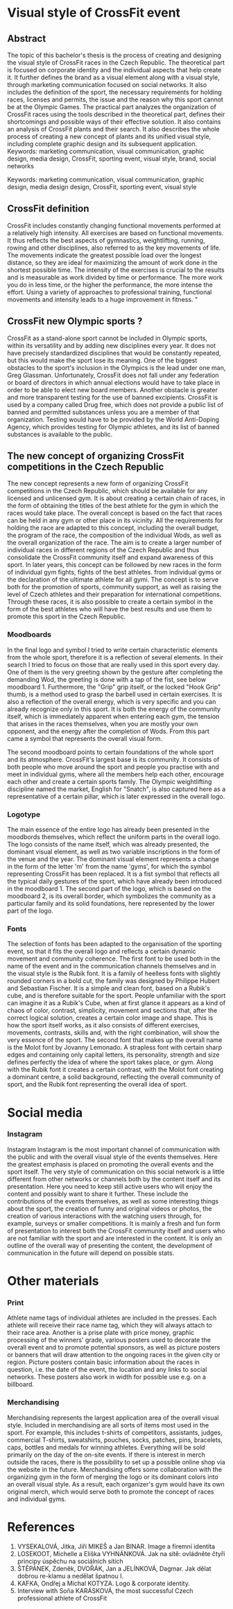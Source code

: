 # Visual style of CrossFit event


## Abstract
The topic of this bachelor's thesis is the process of creating and designing the visual style of CrossFit races in the Czech Republic. 
The theoretical part is focused on corporate identity and the individual aspects that help create it. It further defines the brand as a visual element along with a visual style, 
through marketing communication focused on social networks. It also includes the definition of the sport, the necessary requirements for holding races, licenses and permits, 
the issue and the reason why this sport cannot be at the Olympic Games. The practical part analyzes the organization of CrossFit races using the tools described 
in the theoretical part, defines their shortcomings and possible ways of their effective solution. It also contains an analysis of CrossFit plants and their search. 
It also describes the whole process of creating a new concept of plants and its unified visual style, including complete graphic design and its subsequent application.
Keywords: marketing communication, visual communication, graphic design, media design, CrossFit, sporting event, visual style, brand, social networks 

Keywords: marketing communication, visual communication, graphic design, media design design, CrossFit, sporting event, visual style

## CrossFit definition
CrossFit includes constantly changing functional movements performed at a relatively high intensity. All exercises are based on functional movements. 
It thus reflects the best aspects of gymnastics, weightlifting, running, rowing and other disciplines, also referred to as the key movements of life. 
The movements indicate the greatest possible load over the longest distance, so they are ideal for maximizing the amount of work done in the shortest possible time.
The intensity of the exercises is crucial to the results and is measurable as work divided by time or performance. 
The more work you do in less time, or the higher the performance, the more intense the effort. 
Using a variety of approaches to professional training, functional movements and intensity leads to a huge improvement in fitness. "

## CrossFit new Olympic sports ?
CrossFit as a stand-alone sport cannot be included in Olympic sports, within its versatility and by adding new disciplines every year. 
It does not have precisely standardized disciplines that would be constantly repeated, but this would make the sport lose its meaning. 
One of the biggest obstacles to the sport's inclusion in the Olympics is the lead under one man, Greg Glassman. Unfortunately, 
CrossFit does not fall under any federation or board of directors in which annual elections would have to take place in order to be able to elect new board members. 
Another obstacle is greater and more transparent testing for the use of banned excipients. CrossFit is used by a company called Drug free, 
which does not provide a public list of banned and permitted substances unless you are a member of that organization. 
Testing would have to be provided by the World Anti-Doping Agency, which provides testing for Olympic athletes, and its list of banned substances is available to the public.

## The new concept of organizing CrossFit competitions in the Czech Republic
The new concept represents a new form of organizing CrossFit competitions in the Czech Republic, which should be available for any licensed and unlicensed gym. 
It is about creating a certain chain of races, in the form of obtaining the titles of the best athlete for the gym in which the races would take place. 
The overall concept is based on the fact that races can be held in any gym or other place in its vicinity. 
All the requirements for holding the race are adapted to this concept, including the overall budget, the program of the race, the composition of the individual Wods, 
as well as the overall organization of the race. The aim is to create a larger number of individual races in different regions of the Czech Republic and thus consolidate 
the CrossFit community itself and expand awareness of this sport. In later years, this concept can be followed by new races in the form of individual gym fights, 
fights of the best athletes. from individual gyms or the declaration of the ultimate athlete for all gymi. The concept is to serve both for the promotion of sports, 
community support, as well as raising the level of Czech athletes and their preparation for international competitions. Through these races, 
it is also possible to create a certain symbol in the form of the best athletes who will have the best results and use them to promote this sport in the Czech Republic.

### Moodboards
In the final logo and symbol I tried to write certain characteristic elements from the whole sport, therefore it is a reflection of several elements. In their search I tried to focus on those that are really used in this sport every day. One of them is the very greeting shown by the gesture after completing the demanding Wod, the greeting is done with a tap of the fist, see below moodboard 1. Furthermore, the "Grip" grip itself, or the locked "Hook Grip" thumb, is a method used to grasp the barbell used in certain exercises. It is also a reflection of the overall energy, which is very specific and you can already recognize only in this sport. It is both the energy of the community itself, which is immediately apparent when entering each gym, the tension that arises in the races themselves, when you are mostly your own opponent, and the energy after the completion of Wods. From this part came a symbol that represents the overall visual form.

The second moodboard points to certain foundations of the whole sport and its atmosphere. CrossFit's largest base is its community. It consists of both people who move around the sport and people you practise with and meet in individual gyms, where all the members help each other, encourage each other and create a certain sports family. The Olympic weightlifting discipline named the market, English for "Snatch", is also captured here as a representative of a certain pillar, which is later expressed in the overall logo.

### Logotype
The main essence of the entire logo has already been presented in the moodbords themselves, which reflect the uniform parts in the overall logo. The logo consists of the name itself, which was already presented, the dominant visual element, as well as two variable inscriptions in the form of the venue and the year. The dominant visual element represents a change in the form of the letter 'm' from the name 'gyms', for which the symbol representing CrossFit has been replaced. It is a fist symbol that reflects all the typical daily gestures of the sport, which have already been introduced in the moodboard 1. The second part of the logo, which is based on the moodboard 2, is its overall border, which symbolizes the community as a particular family and its solid foundations, here represented by the lower part of the logo.

### Fonts
The selection of fonts has been adapted to the organisation of the sporting event, so that it fits the overall logo and reflects a certain dynamic movement and community coherence. The first font to be used both in the name of the event and in the communication channels themselves and in the visual style is the Rubik font. It is a family of heelless fonts with slightly rounded corners in a bold cut, the family was designed by Philippe Hubert and Sebastian Fischer. It is a simple and clean font, based on a Rubik's cube, and is therefore suitable for the sport. People unfamiliar with the sport can imagine it as a Rubik's Cube, when at first glance it appears as a kind of chaos of color, contrast, simplicity, movement and sections that, after the correct logical solution, creates a certain color image and shape. This is how the sport itself works, as it also consists of different exercises, movements, contrasts, skills and, with the right combination, will show the very essence of the sport.
The second font that makes up the overall name is the Molot font by Jovanny Lemonado. A strapless font with certain sharp edges and containing only capital letters, its personality, strength and size defines perfectly the idea of where the sport takes place, or gym. Along with the Rubik font it creates a certain contrast, with the Molot font creating a dominant centre, a solid background, reflecting the overall community of sport, and the Rubik font representing the overall idea of sport.

# Social media

### Instagram
Instagram Instagram is the most important channel of communication with the public and with the overall visual style of the events themselves. Here the greatest emphasis is placed on promoting the overall events and the sport itself. The very style of communication on this social network is a little different from other networks or channels both by the content itself and its presentation. Here you need to keep still active users who will enjoy the content and possibly want to share it further. These include the contributions of the events themselves, as well as some interesting things about the sport, the creation of funny and original videos or photos, the creation of various interactions with the watching users through, for example, surveys or smaller competitions. It is mainly a fresh and fun form of presentation to interest both the CrossFit community itself and users who are not familiar with the sport and are interested in the content. It is only an outline of the overall way of presenting the content, the development of communication in the future will depend on possible stats.


# Other materials

### Print
Athlete name tags of individual athletes are included in the presses. Each athlete will receive their race name tag, which they will always attach to their race area. Another is a prise plate with price money, graphic processing of the winners' grade, various posters used to decorate the overall event and to promote potential sponsors, as well as picture posters or banners that will draw attention to the ongoing races in the given city or region. Picture posters contain basic information about the races in question, i.e. the date of the event, the location and any links to social networks. These posters also work in width for possible use e.g. on a billboard.

### Merchandising 
Merchandising represents the largest application area of the overall visual style. Included in merchandising are all sorts of items most used in the sport. For example, this includes t-shirts of competitors, assistants, judges, commercial T-shirts, sweatshirts, pouches, socks, patches, pins, bracelets, caps, bottles and medals for winning athletes. Everything will be sold primarily on the day of the on-site events. If there is interest in merch outside the races, there is the possibility to set up a possible online shop via the website in the future. Merchandising offers some collaboration with the organizing gym in the form of merging the logo or its dominant colors into an overall visual style. As a result, each organizer's gym would have its own original merch, which would serve both to promote the concept of races and individual gyms.

# References
1. VYSEKALOVÁ, Jitka, Jiří MIKEŠ a Jan BINAR. Image a firemní identita
2. LOSEKOOT, Michelle a Eliška VYHNÁNKOVÁ. Jak na sítě: ovládněte čtyři principy úspěchu na sociálních sítích
3. ŠTĚPÁNEK, Zdeněk, DVOŘÁK, Jan a JELÍNKOVÁ, Dagmar. Jak dělat dobrou re-klamu a nedělat špatnou I.
4. KAFKA, Ondřej a Michal KOTYZA. Logo & corporate identity. 
5. Interview with Soňa KARÁSKOVÁ, the most successful Czech professional athlete of CrossFit
